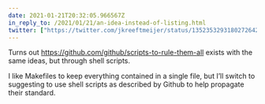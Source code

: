 ```yaml
---
date: 2021-01-21T20:32:05.966567Z
in_reply_to: /2021/01/21/an-idea-instead-of-listing.html
twitter: ["https://twitter.com/jkreeftmeijer/status/1352353293180272642"]
---
```

Turns out https://github.com/github/scripts-to-rule-them-all exists with the same ideas, but through shell scripts.

I like Makefiles to keep everything contained in a single file, but I’ll switch to suggesting to use shell scripts as described by Github to help propagate their standard.
